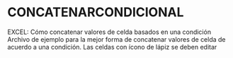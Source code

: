 # CONCATENARCONDICIONAL
EXCEL: Cómo concatenar valores de celda basados en una condición
Archivo de ejemplo para la mejor forma de concatenar valores de celda de acuerdo a una condición. Las celdas con ícono de lápiz se deben editar
